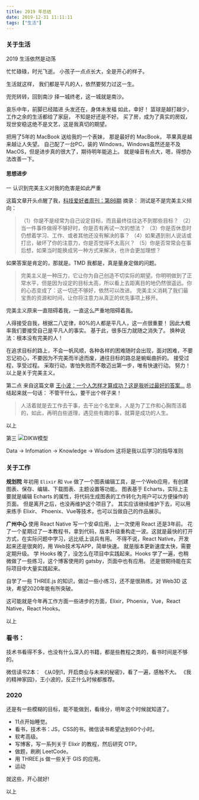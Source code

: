 ```yaml
---
title: 2019 年总结
date: 2019-12-31 11:11:11
tags: ["生活"]
---
```



### 关于生活

2019
生活依然是动荡

忙忙碌碌，时光飞逝。
小孩子一点点长大，全是开心的样子。

生活就这样，
我们都是平凡的人，依然要努力过这一生。

兜兜转转，回到南沙
择一城终老，这一城就是南沙。

哀乐中年，前脚已经踏进
头发还在，身体未发福
如此，幸好！
篮球是越打越少，工作之余的生活都给了家庭，
不知是好还是不好。
买了房，成为了真实的房奴，现世安稳这绝不是文艺，这是我真切的期望。

把用了5年的 MacBook 送给我的一个表妹，
那是最好的 MacBook，
苹果真是越来越让人失望。
自己配了一台PC，装的 Windows，Windows虽然还是不及 MacOS，但是进步真的很大了，期待明年能追上。
就是噪音有点大，嗯，得想办法改善一下。


#### 思想进步

一
认识到完美主义对我的危害是如此严重

这篇文章开头点醒了我，[科技爱好者周刊：第86期](http://www.ruanyifeng.com/blog/2019/12/weekly-issue-86.html)
摘录： 测试是不是完美主义倾向：

> （1）你是不是经常为自己设定目标，而且最终往往达不到那些目标？
> （2）当一件事件做得不够好时，你是否有再试一次的想法？
> （3）你是否休息时仍想着学习、工作、或者其他还没有解决的事？
> （4）如果遇到别人说话或打岔，破坏了你的注意力，你是否觉得不太高兴？
> （5）你是否常常会在事后想，如果当时能换成另一种方式来解决，也许会更加理想？

如果答案是肯定的，那就是。TMD 我都是，真是量身定做的问题。

> 完美主义是一种压力，它让你为自己创造不切实际的期望。你明明做到了正常水平，但是因为设定的目标太高，所以看上去距离目的地仍然很遥远。你的心态变成了：这一切还不够好，依然可以改进。
> 完美主义消耗了我们最宝贵的资源和时间，让你将注意力从真正的优先事项上移开。

完美主义原来一直阻碍着我，一直这么严重地阻碍着我。

人得接受自我，根据二八定律，80%的人都是平凡人，这一点很重要！
因此大概率我们要接受自己是平凡人的事实。
基于此，很多压力就随之消失了。
换种说法：根本没有完美的人！

在追求目标的路上，不会一帆风顺，各种各样的困难随时会出现，面对困难，不要忘记初心，不要因为不完美而半途而废，通往目标的路总是蜿蜒曲折的。
接受过程，享受过程。
采取行动，害怕失败而不敢迈出第一步，唯有快速行动。
努力！
以上是关于完美主义。

第二点
来自这篇文章 [王小波：一个人怎样才算成功？这是我听过最好的答案…](https://zhuanlan.zhihu.com/p/66791577)
总结起来就一句话： 不管干什么，要干出个样子来！

>人活着就是去工作去干事，去干出个名堂来，人是为了工作和心胸而活着的，如此，再明白些道理，遇见些有趣的事，就算是成功的人生。

以上

第三
![DIKW模型](https://en.wikipedia.org/wiki/DIKW_pyramid#/media/File:DIKW_Pyramid.svg)

Data -> Infomation -> Knowledge -> Wisdom
这将是我以后学习的指导准则

### 关于工作

**规划院**
年初用 `Elixir` 和 `Vue` 做了一个图表编辑工具，是一个Web应用，有创建图表、保存、编辑、下载图表、主题设置等功能。
图表基于 Echarts，实际上主要就是编辑 Echarts 的属性，将代码生成图表的工作转化为用户可以方便操作的页面。
但是离开之后，也没再维护这个项目了。
其实应该继续维护下去，可以用来练手 Elixir、 Phoenix、Vue等技术，也可以当做自己的作品展示。

**广州中心**
使用 React Native 写一个安卓应用，上一次使用 React 还是3年前。
花了一个星期过了一本教程书，拿到代码，版本升级重构走一波。这就是最快的打开方式，在实际问题中学习，远比纸上谈兵有用。
不得不说，React Native，开发起来还是很爽的，用 Web技术写APP，简单快速。
就是版本更新速度太快，需要定期升级。
学 Hooks 晚了，没怎么在项目中实践起来。Hooks 学了一遍，也稍微做了一些练习，这个博客使用的 gatsby，页面中也有应用。
还是很期待能在实际项目中大量实践起来。

自学了一些 THREE.js 的知识，做过一些小练习，还不是很熟练，对 Web3D 这块，希望2020年能有所突破。

这可能就是今年再工作方面一些进步的方面，Elixir，Phoenix，Vue，React Native，React Hooks。

以上

### 看书：

技术书看得不多，也没有什么深入的书籍，都是些教程之类的，看书时间是不够的。

微信读书2本：
《从0到1，开启商业与未来的秘密》，看了一遍，感触不大。
《我的精神家园》，王小波的，反正什么时候都推荐。


### 2020

还是有一些模糊的目标，能不能做到，看缘分，明年这个时候就知道了。

- 11点开始睡觉。
- 看书，技术书：JS，CSS的书，微信读书希望达到60个小时。
- 软考高级。
- 写博客，写一系列关于 Elixir 的教程，然后研究 OTP。
- 做题，刷刷 LeetCode。
- 用 THREE.js 做一些关于 GIS 的应用。
- 运动

就这些，开心就好!

以上


